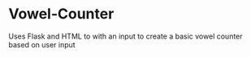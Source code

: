 # Vowel-Counter


Uses Flask and HTML to with an input to create a basic vowel counter based on user input
